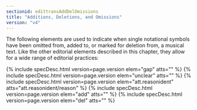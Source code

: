 ```yaml
---
sectionid: edittransAddDelOmissions
title: "Additions, Deletions, and Omissions"
version: "v4"
---
```




The following elements are used to indicate when single notational symbols have been
omitted
from, added to, or marked for deletion from, a musical text. Like the other editorial
elements
described in this chapter, they allow for a wide range of editorial practices:



{% include specDesc.html version=page.version elem="gap" atts="" %}
{% include specDesc.html version=page.version elem="unclear" atts="" %}
{% include specDesc.html version=page.version elem="att.reasonident" atts="att.reasonident/reason" %}
{% include specDesc.html version=page.version elem="add" atts="" %}
{% include specDesc.html version=page.version elem="del" atts="" %}








